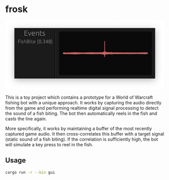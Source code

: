 # frosk
![frosk](screenshot.png)

This is a toy project which contains a prototype for a World of Warcraft fishing bot with a unique approach. It works by capturing the audio directly from the game and performing realtime digital signal processing to detect the sound of a fish biting. The bot then automatically reels in the fish and casts the line again.

More specifically, it works by maintaining a buffer of the most recently captured game audio. It then cross-correlates this buffer with a target signal (static sound of a fish biting). If the correlation is sufficiently high, the bot will simulate a key press to reel in the fish.

## Usage
```bash
cargo run -r --bin gui
```
